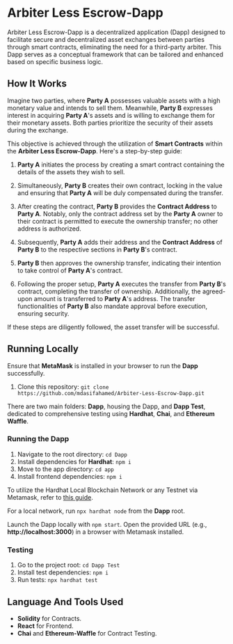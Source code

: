 # Arbiter Less Escrow-Dapp

Arbiter Less Escrow-Dapp is a decentralized application (Dapp) designed to facilitate secure and decentralized asset exchanges between parties through smart contracts, eliminating the need for a third-party arbiter. This Dapp serves as a conceptual framework that can be tailored and enhanced based on specific business logic.

## How It Works

Imagine two parties, where **Party A** possesses valuable assets with a high monetary value and intends to sell them. Meanwhile, **Party B** expresses interest in acquiring **Party A**'s assets and is willing to exchange them for their monetary assets. Both parties prioritize the security of their assets during the exchange.

This objective is achieved through the utilization of **Smart Contracts** within the **Arbiter Less Escrow-Dapp**. Here's a step-by-step guide:

1. **Party A** initiates the process by creating a smart contract containing the details of the assets they wish to sell.

2. Simultaneously, **Party B** creates their own contract, locking in the value and ensuring that **Party A** will be duly compensated during the transfer.

3. After creating the contract, **Party B** provides the **Contract Address** to **Party A**. Notably, only the contract address set by the **Party A** owner to their contract is permitted to execute the ownership transfer; no other address is authorized.

4. Subsequently, **Party A** adds their address and the **Contract Address** of **Party B** to the respective sections in **Party B**'s contract.

5. **Party B** then approves the ownership transfer, indicating their intention to take control of **Party A**'s contract.

6. Following the proper setup, **Party A** executes the transfer from **Party B**'s contract, completing the transfer of ownership. Additionally, the agreed-upon amount is transferred to **Party A**'s address. The transfer functionalities of **Party B** also mandate approval before execution, ensuring security.

If these steps are diligently followed, the asset transfer will be successful.

## Running Locally

Ensure that **MetaMask** is installed in your browser to run the **Dapp** successfully.

1. Clone this repository: `git clone https://github.com/mdasifahamed/Arbiter-Less-Escrow-Dapp.git`

There are two main folders: **Dapp**, housing the Dapp, and **Dapp Test**, dedicated to comprehensive testing using **Hardhat**, **Chai**, and **Ethereum Waffle**.

### Running the Dapp

1. Navigate to the root directory: `cd Dapp`
2. Install dependencies for **Hardhat**: `npm i`
3. Move to the app directory: `cd app`
4. Install frontend dependencies: `npm i`

To utilize the Hardhat Local Blockchain Network or any Testnet via Metamask, refer to [this guide](https://www.web3.university/article/how-to-build-a-react-dapp-with-hardhat-and-metamask).

For a local network, run `npx hardhat node` from the **Dapp** root.

Launch the Dapp locally with `npm start`. Open the provided URL (e.g., **http://localhost:3000**) in a browser with Metamask installed.

### Testing

1. Go to the project root: `cd Dapp Test`
2. Install test dependencies: `npm i`
3. Run tests: `npx hardhat test`

## Language And Tools Used

- **Solidity** for Contracts.
- **React** for Frontend.
- **Chai** and **Ethereum-Waffle** for Contract Testing.

